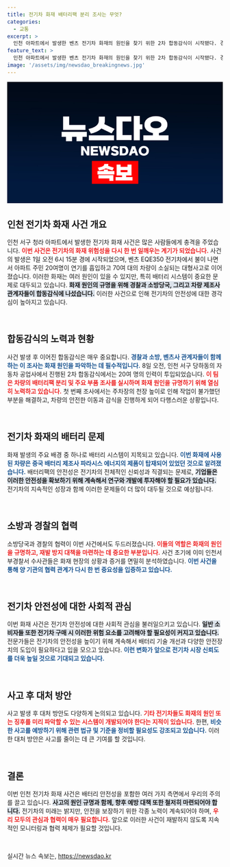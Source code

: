 ```yaml
---
title: 전기차 화재 배터리팩 분리 조사는 무엇?
categories:
  - 교통
excerpt: >
  인천 아파트에서 발생한 벤츠 전기차 화재의 원인을 찾기 위한 2차 합동감식이 시작됐다. 경찰과 벤츠 관계자는 화재 원인 추적을 위해 배터리팩을 집중 조사 중이며, 이 사고로 아파트 주민 20명이 연기를 흡입한 것으로 전해졌다.
feature_text: >
  인천 아파트에서 발생한 벤츠 전기차 화재의 원인을 찾기 위한 2차 합동감식이 시작됐다. 경찰과 벤츠 관계자는 화재 원인 추적을 위해 배터리팩을 집중 조사 중이며, 이 사고로 아파트 주민 20명이 연기를 흡입한 것으로 전해졌다.
image: '/assets/img/newsdao_breakingnews.jpg'
---
```


<p><img src="/assets/img/newsdao_breakingnews.jpg" alt="koreaapp 속보" /></p>

<h2 data-ke-size="size26">인천 전기차 화재 사건 개요</h2>

<p data-ke-size="size16">인천 서구 청라 아파트에서 발생한 전기차 화재 사건은 많은 사람들에게 충격을 주었습니다. <b><span style="color: #ee2323;">이번 사건은 전기차의 화재 위험성을 다시 한 번 일깨우는 계기가 되었습니다.</span></b> 사건의 발생은 1일 오전 6시 15분 경에 시작되었으며, 벤츠 EQE350 전기차에서 불이 나면서 아파트 주민 20여명이 연기를 흡입하고 70여 대의 차량이 소실되는 대형사고로 이어졌습니다. 이러한 화재는 여러 원인이 있을 수 있지만, 특히 배터리 시스템이 중요한 문제로 대두되고 있습니다. <b><span style="background-color: #21538527;">화재 원인의 규명을 위해 경찰과 소방당국, 그리고 차량 제조사 관계자들이 합동감식에 나섰습니다.</span></b> 이러한 사건으로 인해 전기차의 안전성에 대한 경각심이 높아지고 있습니다.</p>

<p data-ke-size="size16">&nbsp;</p>

<h2 data-ke-size="size26">합동감식의 노력과 현황</h2>

<p data-ke-size="size16">사건 발생 후 이어진 합동감식은 매우 중요합니다. <b><span style="color: #1a5490;">경찰과 소방, 벤츠사 관계자들이 함께하는 이 조사는 화재 원인을 파악하는 데 필수적입니다.</span></b> 8일 오전, 인천 서구 당하동의 자동차 공업사에서 진행된 2차 합동감식에서는 20여 명의 인력이 투입되었습니다. <b><span style="color: #ee2323;">이 팀은 차량의 배터리팩 분리 및 주요 부품 조사를 실시하며 화재 원인을 규명하기 위해 열심히 노력하고 있습니다.</span></b> 첫 번째 조사에서는 주차장의 천장 높이로 인해 작업이 불가했던 부분을 해결하고, 차량의 안전한 이동과 감식을 진행하게 되어 다행스러운 상황입니다.</p>

<p data-ke-size="size16">&nbsp;</p>

<h2 data-ke-size="size26">전기차 화재의 배터리 문제</h2>

<p data-ke-size="size16">화재 발생의 주요 배경 중 하나로 배터리 시스템이 지목되고 있습니다. <b><span style="color: #1a5490;">이번 화재에 사용된 차량은 중국 배터리 제조사 파라시스 에너지의 제품이 탑재되어 있었던 것으로 알려졌습니다.</span></b> 배터리팩의 안전성은 전기차의 전체적인 신뢰성과 직결되는 문제로, <b><span style="background-color: #21538527;">기업들은 이러한 안전성을 확보하기 위해 계속해서 연구와 개발에 투자해야 할 필요가 있습니다.</span></b> 전기차의 지속적인 성장과 함께 이러한 문제들이 더 많이 대두될 것으로 예상됩니다.</p>

<p data-ke-size="size16">&nbsp;</p>

<h2 data-ke-size="size26">소방과 경찰의 협력</h2>

<p data-ke-size="size16">소방당국과 경찰의 협력이 이번 사건에서도 두드러졌습니다. <b><span style="color: #ee2323;">이들의 역할은 화재의 원인을 규명하고, 재발 방지 대책을 마련하는 데 중요한 부분입니다.</span></b> 사건 초기에 이미 인천서부경찰서 수사관들은 화재 현장의 상황과 증거를 면밀히 분석하였습니다. <b><span style="color: #1a5490;">이번 사건을 통해 양 기관의 협력 관계가 다시 한 번 중요성을 입증하고 있습니다.</span></b></p>

<p data-ke-size="size16">&nbsp;</p>

<h2 data-ke-size="size26">전기차 안전성에 대한 사회적 관심</h2>

<p data-ke-size="size16">이번 화재 사건은 전기차 안전성에 대한 사회적 관심을 불러일으키고 있습니다. <b><span style="background-color: #21538527;">일반 소비자들 또한 전기차 구매 시 이러한 위험 요소를 고려해야 할 필요성이 커지고 있습니다.</span></b> 전문가들은 전기차의 안전성을 높이기 위해 계속해서 배터리 기술 개선과 다양한 안전장치의 도입이 필요하다고 입을 모으고 있습니다. <b><span style="color: #1a5490;">이런 변화가 앞으로 전기차 시장 신뢰도를 더욱 높일 것으로 기대되고 있습니다.</span></b></p>

<p data-ke-size="size16">&nbsp;</p>

<h2 data-ke-size="size26">사고 후 대처 방안</h2>

<p data-ke-size="size16">사고 발생 후 대처 방안도 다양하게 논의되고 있습니다. <b><span style="color: #ee2323;">기타 전기차들도 화재의 원인 또는 징후를 미리 파악할 수 있는 시스템이 개발되어야 한다는 지적이 있습니다.</span></b> 한편, <b><span style="color: #1a5490;">비슷한 사고를 예방하기 위해 관련 법규 및 기준을 정비할 필요성도 강조되고 있습니다.</span></b> 이러한 대처 방안은 사고를 줄이는 데 큰 기여를 할 것입니다.</p>

<p data-ke-size="size16">&nbsp;</p>

<h2 data-ke-size="size26">결론</h2>

<p data-ke-size="size16">이번 인천 전기차 화재 사건은 배터리 안전성을 포함한 여러 가지 측면에서 우리의 주의를 끌고 있습니다. <b><span style="background-color: #21538527;">사고의 원인 규명과 함께, 향후 예방 대책 또한 철저히 마련되어야 합니다.</span></b> 전기차의 미래는 밝지만, 안전을 보장하기 위한 각종 노력이 계속되어야 하며, <b><span style="color: #ee2323;">우리 모두의 관심과 협력이 매우 필요합니다.</span></b> 앞으로 이러한 사건이 재발하지 않도록 지속적인 모니터링과 협력 체제가 필요할 것입니다.</p>

<p data-ke-size="size16">&nbsp;</p>
실시간 뉴스 속보는, <a href="https://newsdao.kr" rel="dofollow">https://newsdao.kr</a>


